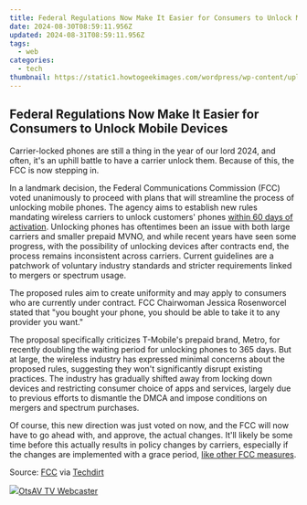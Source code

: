 ```yaml
---
title: Federal Regulations Now Make It Easier for Consumers to Unlock Mobile Devices
date: 2024-08-30T08:59:11.956Z
updated: 2024-08-31T08:59:11.956Z
tags:
  - web
categories:
  - tech
thumbnail: https://static1.howtogeekimages.com/wordpress/wp-content/uploads/2024/03/iphone-15-in-car-with-poor-cell-signal-2.jpg
---
```


## Federal Regulations Now Make It Easier for Consumers to Unlock Mobile Devices

Carrier-locked phones are still a thing in the year of our lord 2024, and often, it's an uphill battle to have a carrier unlock them. Because of this, the FCC is now stepping in.

 In a landmark decision, the Federal Communications Commission (FCC) voted unanimously to proceed with plans that will streamline the process of unlocking mobile phones. The agency aims to establish new rules mandating wireless carriers to unlock customers' phones [within 60 days of activation](http://docs.fcc.gov/public/attachments/DOC-404092A1.pdf). Unlocking phones has oftentimes been an issue with both large carriers and smaller prepaid MVNO, and while recent years have seen some progress, with the possibility of unlocking devices after contracts end, the process remains inconsistent across carriers. Current guidelines are a patchwork of voluntary industry standards and stricter requirements linked to mergers or spectrum usage.

 The proposed rules aim to create uniformity and may apply to consumers who are currently under contract. FCC Chairwoman Jessica Rosenworcel stated that "you bought your phone, you should be able to take it to any provider you want."

 The proposal specifically criticizes T-Mobile's prepaid brand, Metro, for recently doubling the waiting period for unlocking phones to 365 days. But at large, the wireless industry has expressed minimal concerns about the proposed rules, suggesting they won't significantly disrupt existing practices. The industry has gradually shifted away from locking down devices and restricting consumer choice of apps and services, largely due to previous efforts to dismantle the DMCA and impose conditions on mergers and spectrum purchases.

 Of course, this new direction was just voted on now, and the FCC will now have to go ahead with, and approve, the actual changes. It'll likely be some time before this actually results in policy changes by carriers, especially if the changes are implemented with a grace period, [like other FCC measures](https://buynow-reviews.techidaily.com/inquiring-into-the-unconventional-choices-in-nw-ws623/).

 Source: [FCC](https://docs.fcc.gov/public/attachments/DOC-404092A1.pdf) via [Techdirt](https://www.techdirt.com/2024/07/26/fcc-votes-to-make-phone-unlocking-easier/)

<ins class="adsbygoogle"
     style="display:block"
     data-ad-format="autorelaxed"
     data-ad-client="ca-pub-7571918770474297"
     data-ad-slot="1223367746"></ins>



<ins class="adsbygoogle"
     style="display:block"
     data-ad-client="ca-pub-7571918770474297"
     data-ad-slot="8358498916"
     data-ad-format="auto"
     data-full-width-responsive="true"></ins>



<!-- affiliate ads begin -->
<a href="https://otszone.ots7.com/order/checkout.php?PRODS=4713324&QTY=1&AFFILIATE=108875&CART=1"><img src="https://green.ots7.com/screenshots/OtsAV/OtsAVTV1.90-300x188.jpg" border="0">OtsAV TV Webcaster</a>
<!-- affiliate ads end -->